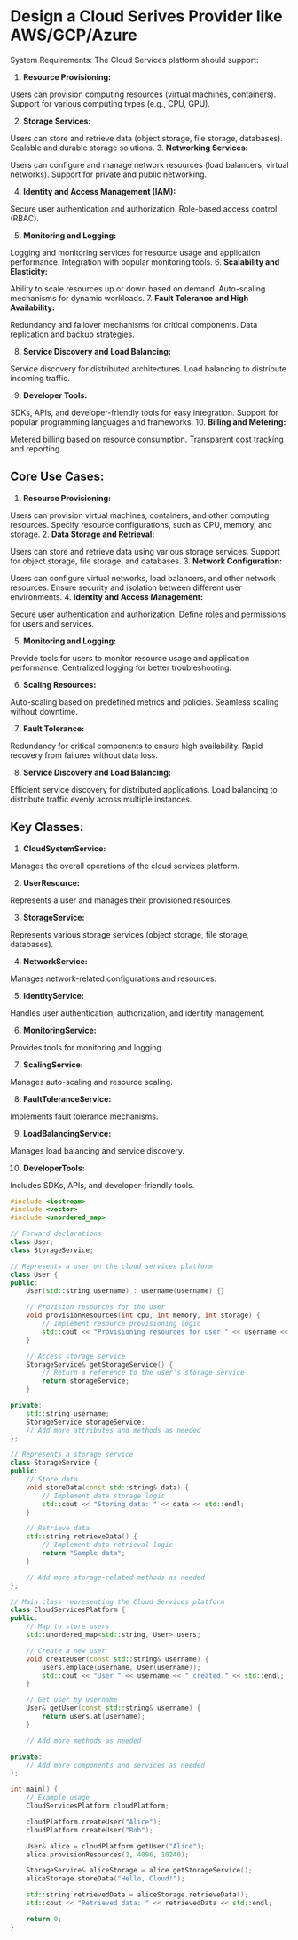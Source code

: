 # Design a Cloud Serives Provider like AWS/GCP/Azure

System Requirements:
The Cloud Services platform should support:

1. **Resource Provisioning:**

Users can provision computing resources (virtual machines, containers).
Support for various computing types (e.g., CPU, GPU).

2. **Storage Services:**

Users can store and retrieve data (object storage, file storage, databases).
Scalable and durable storage solutions.
3. **Networking Services:**

Users can configure and manage network resources (load balancers, virtual networks).
Support for private and public networking.

4. **Identity and Access Management (IAM):**

Secure user authentication and authorization.
Role-based access control (RBAC).

5. **Monitoring and Logging:**

Logging and monitoring services for resource usage and application performance.
Integration with popular monitoring tools.
6. **Scalability and Elasticity:**

Ability to scale resources up or down based on demand.
Auto-scaling mechanisms for dynamic workloads.
7. **Fault Tolerance and High Availability:**

Redundancy and failover mechanisms for critical components.
Data replication and backup strategies.

8. **Service Discovery and Load Balancing:**

Service discovery for distributed architectures.
Load balancing to distribute incoming traffic.

9. **Developer Tools:**

SDKs, APIs, and developer-friendly tools for easy integration.
Support for popular programming languages and frameworks.
10. **Billing and Metering:**

Metered billing based on resource consumption.
Transparent cost tracking and reporting.

## Core Use Cases:

1. **Resource Provisioning:**

Users can provision virtual machines, containers, and other computing resources.
Specify resource configurations, such as CPU, memory, and storage.
2. **Data Storage and Retrieval:**

Users can store and retrieve data using various storage services.
Support for object storage, file storage, and databases.
3. **Network Configuration:**

Users can configure virtual networks, load balancers, and other network resources.
Ensure security and isolation between different user environments.
4. **Identity and Access Management:**

Secure user authentication and authorization.
Define roles and permissions for users and services.

5. **Monitoring and Logging:**

Provide tools for users to monitor resource usage and application performance.
Centralized logging for better troubleshooting.

6. **Scaling Resources:**

Auto-scaling based on predefined metrics and policies.
Seamless scaling without downtime.

7. **Fault Tolerance:**

Redundancy for critical components to ensure high availability.
Rapid recovery from failures without data loss.

8. **Service Discovery and Load Balancing:**

Efficient service discovery for distributed applications.
Load balancing to distribute traffic evenly across multiple instances.
## Key Classes:

1. **CloudSystemService:**

Manages the overall operations of the cloud services platform.

2. **UserResource:**

Represents a user and manages their provisioned resources.

3. **StorageService:**

Represents various storage services (object storage, file storage, databases).

4. **NetworkService:**

Manages network-related configurations and resources.

5. **IdentityService:**

Handles user authentication, authorization, and identity management.

6. **MonitoringService:**

Provides tools for monitoring and logging.

7. **ScalingService:**

Manages auto-scaling and resource scaling.

8. **FaultToleranceService:**

Implements fault tolerance mechanisms.

9. **LoadBalancingService:**

Manages load balancing and service discovery.

10. **DeveloperTools:**

Includes SDKs, APIs, and developer-friendly tools.

```cpp
#include <iostream>
#include <vector>
#include <unordered_map>

// Forward declarations
class User;
class StorageService;

// Represents a user on the cloud services platform
class User {
public:
    User(std::string username) : username(username) {}

    // Provision resources for the user
    void provisionResources(int cpu, int memory, int storage) {
        // Implement resource provisioning logic
        std::cout << "Provisioning resources for user " << username << std::endl;
    }

    // Access storage service
    StorageService& getStorageService() {
        // Return a reference to the user's storage service
        return storageService;
    }

private:
    std::string username;
    StorageService storageService;
    // Add more attributes and methods as needed
};

// Represents a storage service
class StorageService {
public:
    // Store data
    void storeData(const std::string& data) {
        // Implement data storage logic
        std::cout << "Storing data: " << data << std::endl;
    }

    // Retrieve data
    std::string retrieveData() {
        // Implement data retrieval logic
        return "Sample data";
    }

    // Add more storage-related methods as needed
};

// Main class representing the Cloud Services platform
class CloudServicesPlatform {
public:
    // Map to store users
    std::unordered_map<std::string, User> users;

    // Create a new user
    void createUser(const std::string& username) {
        users.emplace(username, User(username));
        std::cout << "User " << username << " created." << std::endl;
    }

    // Get user by username
    User& getUser(const std::string& username) {
        return users.at(username);
    }

    // Add more methods as needed

private:
    // Add more components and services as needed
};

int main() {
    // Example usage
    CloudServicesPlatform cloudPlatform;

    cloudPlatform.createUser("Alice");
    cloudPlatform.createUser("Bob");

    User& alice = cloudPlatform.getUser("Alice");
    alice.provisionResources(2, 4096, 10240);

    StorageService& aliceStorage = alice.getStorageService();
    aliceStorage.storeData("Hello, Cloud!");

    std::string retrievedData = aliceStorage.retrieveData();
    std::cout << "Retrieved data: " << retrievedData << std::endl;

    return 0;
}
